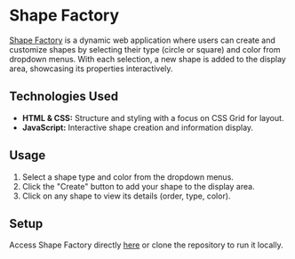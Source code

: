 
# Shape Factory

[Shape Factory](https://mr-reutcky.github.io/shape-factory/) is a dynamic web application where users can create and customize shapes by selecting their type (circle or square) and color from dropdown menus. With each selection, a new shape is added to the display area, showcasing its properties interactively.

## Technologies Used

- **HTML & CSS:** Structure and styling with a focus on CSS Grid for layout.
- **JavaScript:** Interactive shape creation and information display.

## Usage

1. Select a shape type and color from the dropdown menus.
2. Click the "Create" button to add your shape to the display area.
3. Click on any shape to view its details (order, type, color).

## Setup

Access Shape Factory directly [here](https://mr-reutcky.github.io/shape-factory/) or clone the repository to run it locally.

